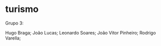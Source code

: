 # turismo

Grupo 3:

  Hugo Braga;
  João Lucas;
  Leonardo Soares;
  João Vitor Pinheiro;
  Rodrigo Varella;
